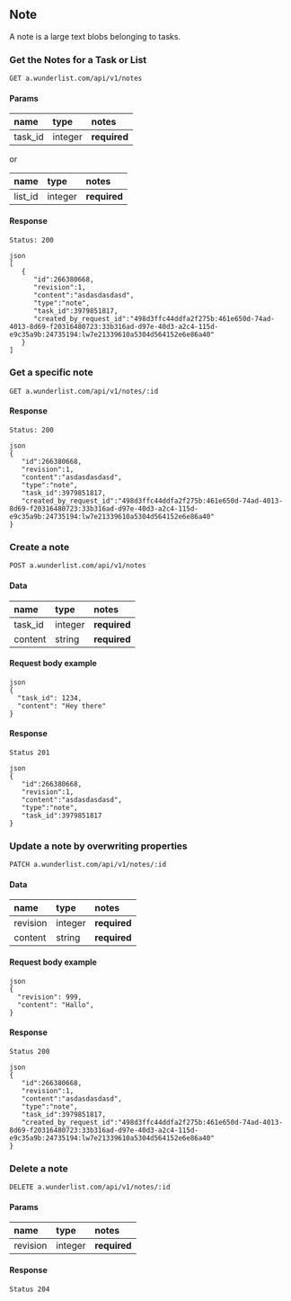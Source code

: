 ## Note

A note is a large text blobs belonging to tasks.


### Get the Notes for a Task or List

    GET a.wunderlist.com/api/v1/notes

#### Params

name      | type    | notes
:---------|:--------|:------------
task_id   | integer | **required**

or

name      | type    | notes
:---------|:--------|:------------
list_id   | integer | **required**


#### Response

    Status: 200

    json
    [
       {
          "id":266380668,
          "revision":1,
          "content":"asdasdasdasd",
          "type":"note",
          "task_id":3979851817,
          "created_by_request_id":"498d3ffc44ddfa2f275b:461e650d-74ad-4013-8d69-f20316480723:33b316ad-d97e-40d3-a2c4-115d-e9c35a9b:24735194:lw7e21339610a5304d564152e6e86a40"
       }
    ]

### Get a specific note

    GET a.wunderlist.com/api/v1/notes/:id

#### Response

    Status: 200

    json
    {
       "id":266380668,
       "revision":1,
       "content":"asdasdasdasd",
       "type":"note",
       "task_id":3979851817,
       "created_by_request_id":"498d3ffc44ddfa2f275b:461e650d-74ad-4013-8d69-f20316480723:33b316ad-d97e-40d3-a2c4-115d-e9c35a9b:24735194:lw7e21339610a5304d564152e6e86a40"
    }

### Create a note

    POST a.wunderlist.com/api/v1/notes

#### Data

name      | type    | notes
:---------|:--------|:------------
task_id   | integer | **required**
content   | string  | **required**

#### Request body example

    json
    {
      "task_id": 1234,
      "content": "Hey there"
    }

#### Response

    Status 201

    json
    {
       "id":266380668,
       "revision":1,
       "content":"asdasdasdasd",
       "type":"note",
       "task_id":3979851817
    }

### Update a note by overwriting properties

    PATCH a.wunderlist.com/api/v1/notes/:id

#### Data

name      | type    | notes
:---------|:--------|:------------
revision  | integer | **required**
content   | string | **required**

#### Request body example

    json
    {
      "revision": 999,
      "content": "Hallo",
    }

#### Response

    Status 200

    json
    {
       "id":266380668,
       "revision":1,
       "content":"asdasdasdasd",
       "type":"note",
       "task_id":3979851817,
       "created_by_request_id":"498d3ffc44ddfa2f275b:461e650d-74ad-4013-8d69-f20316480723:33b316ad-d97e-40d3-a2c4-115d-e9c35a9b:24735194:lw7e21339610a5304d564152e6e86a40"
    }

### Delete a note

    DELETE a.wunderlist.com/api/v1/notes/:id

#### Params

name      | type    | notes
:---------|:--------|:------------
revision  | integer | **required**

#### Response

    Status 204
